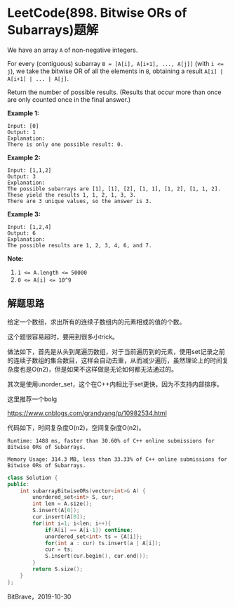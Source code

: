 # LeetCode(898. Bitwise ORs of Subarrays)题解

We have an array `A` of non-negative integers.

For every (contiguous) subarray `B = [A[i], A[i+1], ..., A[j]]` (with `i <= j`), we take the bitwise OR of all the elements in `B`, obtaining a result `A[i] | A[i+1] | ... | A[j]`.

Return the number of possible results.  (Results that occur more than once are only counted once in the final answer.)

**Example 1:**

```
Input: [0]
Output: 1
Explanation: 
There is only one possible result: 0.
```

**Example 2:**

```
Input: [1,1,2]
Output: 3
Explanation: 
The possible subarrays are [1], [1], [2], [1, 1], [1, 2], [1, 1, 2].
These yield the results 1, 1, 2, 1, 3, 3.
There are 3 unique values, so the answer is 3.
```

**Example 3:**

```
Input: [1,2,4]
Output: 6
Explanation: 
The possible results are 1, 2, 3, 4, 6, and 7.
```

 

**Note:**

1. `1 <= A.length <= 50000`
2. `0 <= A[i] <= 10^9`

## 解题思路

给定一个数组，求出所有的连续子数组内的元素相或的值的个数。

这个题很容易超时，要用到很多小trick。

做法如下，首先是从头到尾遍历数组，对于当前遍历到的元素，使用set记录之前的连续子数组的集合数目，这样会自动去重，从而减少遍历，虽然理论上的时间复杂度也是O(n2)，但是如果不这样做是无论如何都无法通过的。

其次是使用unorder_set，这个在C++内相比于set更快，因为不支持内部排序。

这里推荐一个bolg

<https://www.cnblogs.com/grandyang/p/10982534.html>

代码如下，时间复杂度O(n2)，空间复杂度O(n2)。

`Runtime: 1488 ms, faster than 30.60% of C++ online submissions for Bitwise ORs of Subarrays.`

`Memory Usage: 314.3 MB, less than 33.33% of C++ online submissions for Bitwise ORs of Subarrays.`

```c++
class Solution {
public:
    int subarrayBitwiseORs(vector<int>& A) {
        unordered_set<int> S, cur;
        int len = A.size();
        S.insert(A[0]);
        cur.insert(A[0]);
        for(int i=1; i<len; i++){
            if(A[i] == A[i-1]) continue;
            unordered_set<int> ts = {A[i]};
            for(int a : cur) ts.insert(a | A[i]);
            cur = ts;
            S.insert(cur.begin(), cur.end());
        }
        return S.size();
    }
};
```

BitBrave，2019-10-30